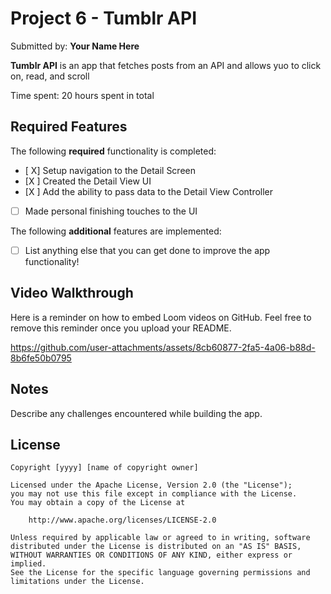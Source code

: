 # Project 6 - Tumblr API

Submitted by: **Your Name Here**

**Tumblr API** is an app that fetches posts from an API and allows yuo to click on, read, and scroll 

Time spent: 20 hours spent in total

## Required Features

The following **required** functionality is completed:

- [ X] Setup navigation to the Detail Screen
- [X ] Created the Detail View UI
- [X ] Add the ability to pass data to the Detail View Controller
- [ ] Made personal finishing touches to the UI


The following **additional** features are implemented:

- [ ] List anything else that you can get done to improve the app functionality!

## Video Walkthrough

Here is a reminder on how to embed Loom videos on GitHub. Feel free to remove this reminder once you upload your README. 


https://github.com/user-attachments/assets/8cb60877-2fa5-4a06-b88d-8b6fe50b0795




## Notes

Describe any challenges encountered while building the app.

## License

    Copyright [yyyy] [name of copyright owner]

    Licensed under the Apache License, Version 2.0 (the "License");
    you may not use this file except in compliance with the License.
    You may obtain a copy of the License at

        http://www.apache.org/licenses/LICENSE-2.0

    Unless required by applicable law or agreed to in writing, software
    distributed under the License is distributed on an "AS IS" BASIS,
    WITHOUT WARRANTIES OR CONDITIONS OF ANY KIND, either express or implied.
    See the License for the specific language governing permissions and
    limitations under the License.
